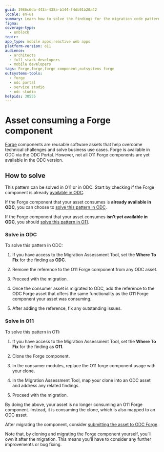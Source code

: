 ```yaml
---
guid: 1986c6da-443a-438a-b144-f4db01b20a42
locale: en-us
summary: Learn how to solve the findings for the migration code pattern "Asset consuming a Forge component".
figma: 
coverage-type:
  - unblock
topic: 
app_type: mobile apps,reactive web apps
platform-version: o11
audience:
  - architects
  - full stack developers
  - mobile developers
tags: Forge,forge,forge component,outsystems forge
outsystems-tools:
  - forge
  - odc portal
  - service studio
  - odc studio
helpids: 30555
---
```


# Asset consuming a Forge component

[Forge](https://www.outsystems.com/forge/) components are reusable software assets that help overcome technical challenges and solve business use cases. Forge is available in ODC via the ODC Portal. However, not all O11 Forge components are yet available in the ODC version. 

## How to solve

This pattern can be solved in O11 or in ODC. Start by checking if the Forge component is already [available in ODC](https://www.outsystems.com/forge/list?q=&t=&o=latest-submitted&tr=False&oss=False&c=%20&a=&v=odc&hd=False&tn=&scat=forge).

If the Forge component that your asset consumes is **already available in ODC**, you can choose to [solve this pattern in ODC](#solve-in-odc). 

If the Forge component that your asset consumes **isn’t yet available in ODC**, you should [solve this pattern in O11](#solve-in-o11).

### Solve in ODC

To solve this pattern in ODC:

1. If you have access to the Migration Assessment Tool, set the **Where To Fix** for the finding as **ODC**.

1. Remove the reference to the O11 Forge component from any ODC asset.

1. Proceed with the migration. 

1. Once the consumer asset is migrated to ODC, add the reference to the ODC Forge asset that offers the same functionality as the O11 Forge component your asset was consuming.

1. After adding the reference, fix any outstanding issues.

### Solve in O11

To solve this pattern in O11:

1. If you have access to the Migration Assessment Tool, set the **Where To Fix** for the finding as **O11**. 

1. Clone the Forge component.

1. In the consumer modules, replace the O11 forge component usage with your clone.

1. In the Migration Assessment Tool, map your clone into an ODC asset and address any related findings.

1. Proceed with the migration.

By doing the above, your asset is no longer consuming an O11 Forge component. Instead, it is consuming the clone, which is also mapped to an ODC asset.

After migrating the component, consider [submitting the asset to ODC Forge](https://success.outsystems.com/documentation/outsystems_developer_cloud/building_apps/forge/submit_assets_to_forge/).

<div class="info" markdown="1">

Note that, by cloning and migrating the Forge component yourself, you’ll own it after the migration. This means you'll have to consider any further improvements or bug fixing.

</div>
